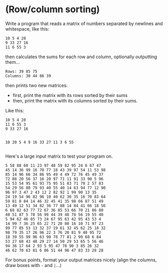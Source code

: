 # (Row/column sorting)
<div class="md"><p>Write a program that reads a matrix of numbers separated by newlines and whitespace, like this:</p>
<pre><code>10 5 4 20
9 33 27 16
11 6 55 3
</code></pre>
<p>then calculates the sums for each row and column, optionally outputting them...</p>
<pre><code>Rows: 39 85 75
Columns: 30 44 86 39
</code></pre>
<p>then prints two new matrices:</p>
<ul>
<li>first, print the matrix with its rows sorted by their sums</li>
<li>then, print the matrix with its columns sorted by their sums.</li>
</ul>
<p>Like this:</p>
<pre><code>10 5 4 20
11 6 55 3
9 33 27 16

10 20 5 4
9 16 33 27
11 3 6 55
</code></pre>
<p>Here's a large input matrix to test your program on.</p>
<pre><code>5 58 88 60 11 23 97 48 59 82 95 24 6 67 47
45 14 36 99 16 70 77 18 43 39 97 54 11 53 98
85 14 96 66 34 86 95 49 4 49 72 76 45 49 37
72 88 20 56 37 16 20 97 71 11 91 33 90 5 96
15 53 54 95 61 93 75 95 51 83 71 70 2 57 83
54 29 56 80 79 93 40 55 40 14 63 94 77 12 90
96 97 3 47 2 43 12 2 82 92 1 99 90 13 35
24 19 54 96 82 96 10 40 62 30 35 16 70 83 64
59 81 8 84 14 46 32 45 41 35 98 66 87 51 49
13 49 12 51 34 82 36 77 88 14 84 41 66 18 56
6 68 82 63 77 72 67 36 85 53 66 70 21 86 80
40 51 87 5 78 56 99 44 39 48 78 56 19 55 40
5 94 62 46 85 73 24 67 95 63 42 95 43 53 4
14 99 7 36 25 65 22 71 20 80 16 10 71 97 23
99 77 85 53 13 32 37 19 61 32 45 62 25 18 32
98 79 35 17 26 96 22 3 76 20 81 9 40 95 72
18 39 55 99 96 63 90 78 77 81 2 99 68 6 84
53 27 68 43 48 29 27 14 50 29 53 65 5 56 46
94 36 17 64 2 93 5 95 47 78 90 3 85 26 32
46 62 70 63 81 6 86 51 44 96 47 83 33 28 28
</code></pre>
<p>For bonus points, format your output matrices nicely (align the columns, draw boxes with <code>-</code> and <code>|</code>...)</p>
</div>

